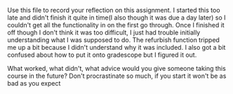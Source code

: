Use this file to record your reflection on this assignment. 
I started this too late and didn't finish it quite in time(I also though it was due a day later) so I couldn't get all the functionality in on the first go through. Once I finished it off though I don't think it was too difficult, I just had trouble initially understanding what I was supposed to do. The refurbish function tripped me up a bit because I didn't understand why it was included. I also got a bit confused about how to put it onto gradescope but I figured it out.

What worked, what didn't, what advice would you give someone taking this course in the future?
Don't procrastinate so much, if you start it won't be as bad as you expect